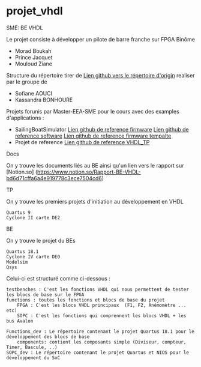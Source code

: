 # projet_vhdl

SME: BE VHDL

Le projet consiste à développer un pilote de barre franche sur FPGA
Binôme

- Morad Boukah 
- Prince Jacquet
- Mouloud Ziane



Structure du répertoire tirer de [Lien github vers le répertoire d'origin](https://github.com/Touftoufe/BE-VHDL)
realiser par le groupe de

- Sofiane AOUCI
- Kassandra BONHOURE


Projets forunis par Master-EEA-SME pour le cours avec des examples d'applications : 
- SailingBoatSimulator
[Lien github de reference firmware](https://github.com/Master-EEA-SME/SailingBoatSimulatorFW)
[Lien github de reference software](https://github.com/Master-EEA-SME/SailingBoatSimulatorSW)
[Lien github de reference firmware tempalte](https://github.com/Master-EEA-SME/SailingBoatSimulatorTemplateFW)
- Projet de reference 
[Lien github de reference VHDL_TP](https://github.com/Master-EEA-SME/VHDL_TP)

Docs 

On y trouve les documents liés au BE ainsi qu'un lien vers le rapport sur [Notion.so] (https://www.notion.so/Rapport-BE-VHDL-bd6d71cffa6a4e919778c3ece7504cd6)

TP

On y trouve les premiers projets d'initiation au développement en VHDL

    Quartus 9
    Cyclone II carte DE2

BE

On y trouve le projet du BEs

    Quartus 18.1
    Cyclone IV carte DE0
    Modelsim
    Qsys

Celui-ci est structuré comme ci-dessous :

    testbenches : C'est les fonctions VHDL qui nous permettent de tester les blocs de base sur le FPGA
    functions : toutes les fonctions et blocs de base du projet
        FPGA : C'est les blocs VHDL principaux  (F1, F2, Anémomètre ... etc)
        SOPC : C'est les fonctions qui comprennent les blocs VHDL + les bus Avalon

    Functions_dev : Le répertoire contenant le projet Quartus 18.1 pour le développement des blocs de base
        components: contient les composants simple (Diviseur, compteur, Timer, Bascule, ..)
    SOPC_dev : Le répertoire contenant le projet Quartus et NIOS pour le développement du SoC
